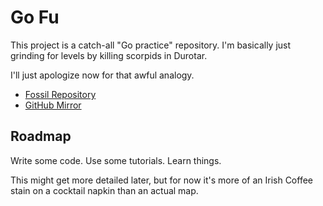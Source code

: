 # Go Fu

This project is a catch-all "Go practice" repository.  I'm basically just
grinding for levels by killing scorpids in Durotar.

I'll just apologize now for that awful analogy.

* [Fossil Repository](https://fossrec.com/u/apotheon/gofu)
* [GitHub Mirror](https://github.com/apotheon/gofu)

## Roadmap

Write some code.  Use some tutorials.  Learn things.

This might get more detailed later, but for now it's more of an Irish Coffee
stain on a cocktail napkin than an actual map.
